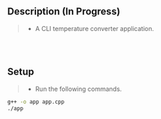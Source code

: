 ## Description (In Progress)
> - A CLI temperature converter application.

<br />
<br />



## Setup
> - Run the following commands.

```bash
g++ -o app app.cpp
./app
```

